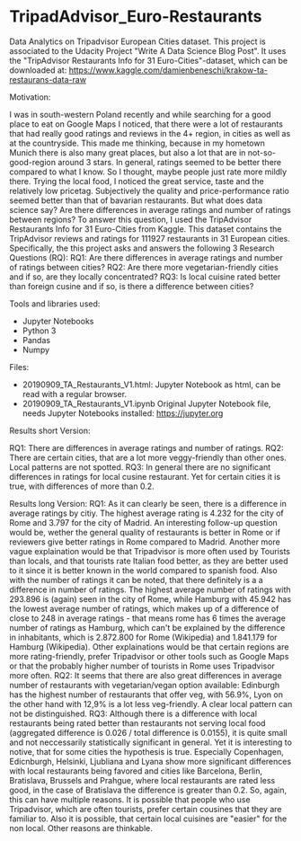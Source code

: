 # TripadAdvisor_Euro-Restaurants
Data Analytics on Tripadvisor European Cities dataset. This project is associated to the Udacity Project "Write A Data Science Blog Post". It uses the "TripAdvisor Restaurants Info for 31 Euro-Cities"-dataset, which can be downloaded at: https://www.kaggle.com/damienbeneschi/krakow-ta-restaurans-data-raw

Motivation:

I was in south-western Poland recently and while searching for a good place to eat on Google Maps I noticed, that there were a lot of restaurants that had really good ratings and reviews in the 4+ region, in cities as well as at the countryside. This made me thinking, because in my hometown Munich there is also many great places, but also a lot that are in not-so-good-region around 3 stars. In general, ratings seemed to be better there compared to what I know. So I thought, maybe people just rate more mildly there. Trying the local food, I noticed the great service, taste and the relatively low pricetag. Subjectively the quality and price-performance ratio seemed better than that of bavarian restaurants. But what does data science say? Are there differences in average ratings and number of ratings between regions? To answer this question, I used the TripAdvisor Restaurants Info for 31 Euro-Cities from Kaggle. This dataset contains the TripAdvisor reviews and ratings for 111927 restaurants in 31 European cities.
Specifically, the this project asks and answers the following 3 Research Questions (RQ):
RQ1: Are there differences in average ratings and number of ratings between cities?
RQ2: Are there more vegetarian-friendly cities and if so, are they locally concentrated?
RQ3: Is local cuisine rated better than foreign cusine and if so, is there a difference between cities?

Tools and libraries used:

- Jupyter Notebooks
- Python 3
- Pandas
- Numpy

Files:

- 20190909_TA_Restaurants_V1.html: Jupyter Notebook as html, can be read with a regular browser.
- 20190909_TA_Restaurants_V1.ipynb Original Jupyter Notebook file, needs Jupyter Notebooks installed: https://jupyter.org

Results short Version:

RQ1: There are differences in average ratings and number of ratings.
RQ2: There are certain cities, that are a lot more veggy-friendly than other ones. Local patterns are not spotted.
RQ3: In general there are no significant differences in ratings for local cusine restaurant. Yet for certain cities it is true, with differences of more than 0.2.

Results long Version:
RQ1: As it can clearly be seen, there is a difference in average ratings by citiy. The highest average rating is 4.232 for the city of Rome and 3.797 for the city of Madrid. An interesting follow-up question would be, wether the general quality of restaurants is better in Rome or if reviewers give better ratings in Rome compared to Madrid. Another more vague explaination would be that Tripadvisor is more often used by Tourists than locals, and that tourists rate Italian food better, as they are better used to it since it is better known in the world compared to spanish food.
Also with the number of ratings it can be noted, that there definitely is a a difference in number of ratings. The highest average number of ratings with 293.896 is (again) seen in the city of Rome, while Hamburg with 45.942 has the lowest average number of ratings, which makes up of a difference of close to 248 in average ratings - that means rome has 6 times the average number of ratings as Hamburg, which can't be explained by the difference in inhabitants, which is 2.872.800 for Rome (Wikipedia) and 1.841.179 for Hamburg (Wikipedia). Other explainations would be that certain regions are more rating-friendly, prefer Tripadvisor or other tools such as Google Maps or that the probably higher number of tourists in Rome uses Tripadvisor more often.
RQ2: It seems that there are also great differences in average number of restaurants with vegetarian/vegan option available: Edinburgh has the highest number of restaurants that offer veg, with 56.9%, Lyon on the other hand with 12,9% is a lot less veg-friendly. A clear local pattern can not be distinguished.
RQ3: Although there is a difference with local restaurants being rated better than restaurants not serving local food (aggregated difference is 0.026 / total difference is 0.0155), it is quite small and not neccessarily statistically significant in general. Yet it is interesting to notive, that for some cities the hypothesis is true. Especially Copenhagen, Edicnburgh, Helsinki, Ljubliana and Lyana show more significant differences with local restaurants being favored and cities like Barcelona, Berlin, Bratislava, Brussels and Prahgue, where local restaurants are rated less good, in the case of Bratislava the difference is greater than 0.2.
So, again, this can have multiple reasons. It is possible that people who use Tripadvisor, which are often tourists, prefer certain cousines that they are familiar to. Also it is possible, that certain local cuisines are "easier" for the non local. Other reasons are thinkable.
